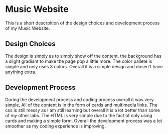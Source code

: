 # Music Website
 This is a short descrpition of the design choices and development process of my Music Website.
 
## Design Choices
 The design is simply as to simply show off the content, the background has a slight gradiant to make the page pop a little more. The color pallete is simple and only uses 3 colors. Overall it is a simple design and dosen't have anything extra.

 ## Development Process
  During the development process and coding process overall it was very simple, All of the content is in the form of cards and multimedia links. The css is still messy as I am still learning but overall it is a lot better than some of my other labs. The HTML is very simple due to the fact of only using cards and making a simple form. Overall the development process was a lot smoother as my coding experience is improving.
